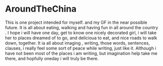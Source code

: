 # AroundTheChina

This is one project intended for myself. and my GF in the near possible future. 
It is all about eating, walking and having fun in all around the country . 
I hope i will have one day, get to know one nicely decorated girl, i will take her to places dreamed of to go, and delicioua to eat, and nice roads to walk down, together. 
It ia all about imaging , writing,  those words, sentences, clauses, i really feel some sort of peace while writing, just like it.
Although i have not been most of the places i am writing, but imagination help take me there, and hopfully oneday i will truly be there.

